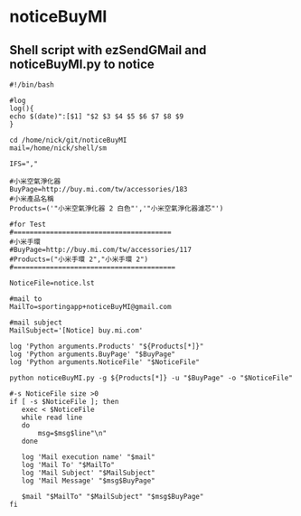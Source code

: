 # noticeBuyMI

## Shell script with ezSendGMail and noticeBuyMI.py to notice
    #!/bin/bash

    #log
    log(){
    echo $(date)":[$1] "$2 $3 $4 $5 $6 $7 $8 $9
    }

    cd /home/nick/git/noticeBuyMI
    mail=/home/nick/shell/sm

    IFS=","

    #小米空氣淨化器
    BuyPage=http://buy.mi.com/tw/accessories/183
    #小米產品名稱
    Products=('"小米空氣淨化器 2 白色"','"小米空氣淨化器濾芯"')

    #for Test
    #=======================================
    #小米手環
    #BuyPage=http://buy.mi.com/tw/accessories/117
    #Products=("小米手環 2","小米手環 2")
    #========================================

    NoticeFile=notice.lst

    #mail to
    MailTo=sportingapp+noticeBuyMI@gmail.com

    #mail subject
    MailSubject='[Notice] buy.mi.com'

    log 'Python arguments.Products' "${Products[*]}"
    log 'Python arguments.BuyPage' "$BuyPage"
    log 'Python arguments.NoticeFile' "$NoticeFile"

    python noticeBuyMI.py -g ${Products[*]} -u "$BuyPage" -o "$NoticeFile"

    #-s NoticeFile size >0 
    if [ -s $NoticeFile ]; then
       exec < $NoticeFile
       while read line
       do
           msg=$msg$line"\n"
       done
       
       log 'Mail execution name' "$mail"
       log 'Mail To' "$MailTo"
       log 'Mail Subject' "$MailSubject"
       log 'Mail Message' "$msg$BuyPage"

       $mail "$MailTo" "$MailSubject" "$msg$BuyPage"
    fi

